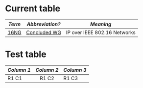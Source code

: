 # Current table

| *Term* | *Abbreviation?* | *Meaning* |
| - |:-:| - |
| [16NG ](http://datatracker.ietf.org/doc/search/?name=16NG&rfcs=on&activedrafts=on&olddrafts=on&sort=) | [Concluded WG ](http://datatracker.ietf.org/wg/16NG/charter/) | IP over IEEE 802.16 Networks |

# Test table

| *Column 1* | *Column 2* | *Column 3* |
| -------- | :------: | -------- |
| R1 C1 | R1 C2 | R1 C3 |
